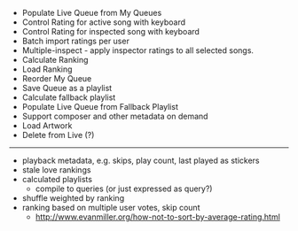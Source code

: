 * Populate Live Queue from My Queues
* Control Rating for active song with keyboard
* Control Rating for inspected song with keyboard
* Batch import ratings per user
* Multiple-inspect - apply inspector ratings to all selected songs.
* Calculate Ranking
* Load Ranking
* Reorder My Queue
* Save Queue as a playlist
* Calculate fallback playlist
* Populate Live Queue from Fallback Playlist
* Support composer and other metadata on demand
* Load Artwork
* Delete from Live (?)

---

* playback metadata, e.g. skips, play count, last played as stickers
* stale love rankings
* calculated playlists
	* compile to queries (or just expressed as query?)
* shuffle weighted by ranking
* ranking based on multiple user votes, skip count
	* http://www.evanmiller.org/how-not-to-sort-by-average-rating.html
